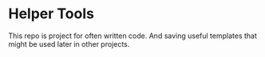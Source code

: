 # Helper Tools
This repo is project for often written code. And saving useful templates that might be used later in other projects.